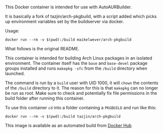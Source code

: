 This Docker container is intended for use with AutoAURBuilder.

It is basically a fork of tazjin/arch-pkgbuild, with a script added which
picks up environment variables set by the buildserver via docker.

Usage:

`docker run --rm -v $(pwd):/build maikelwever/arch-pkgbuild`


What follows is the original README.


This container is intended for building Arch Linux packages in an isolated environment. The container itself has the `base` and `base-devel` package groups installed and runs `makepkg -sfc` from the `/build` directory when launched.

The command is run by a `build` user with UID 1000, it will `chown` the contents of the `/build` directory to it. The reason for this is that `makepkg` can no longer be run as root. Make sure to check and potentially fix file permissions in the build folder after running this container.

To use this container `cd` into a folder containing a `PKGBUILD` and run like this:

`docker run --rm -v $(pwd):/build tazjin/arch-pkgbuild`

This image is available as an automated build from [Docker Hub](https://registry.hub.docker.com/u/tazjin/arch-pkgbuild/)

